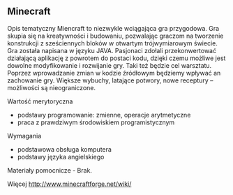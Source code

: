 ## Minecraft

Opis tematyczny
Miencraft to niezwykle wciągająca gra przygodowa. Gra skupia się na kreatywności i budowaniu, pozwalając graczom na tworzenie konstrukcji z sześciennych bloków w otwartym trójwymiarowym świecie. Gra została napisana w języku JAVA. Pasjonaci zdołali przekonwertować działającą aplikację z powrotem do postaci kodu, dzięki czemu możliwe jest dowolne modyfikowanie i rozwijanie gry. Taki też będzie cel warsztatu. Poprzez wprowadzanie zmian w kodzie źródłowym będziemy wpływać an zachowanie gry. Większe wybuchy, latające potwory, nowe receptury – możliwości są nieograniczone.

Wartość merytoryczna

- podstawy programowanie: zmienne, operacje arytmetyczne
- praca z prawdziwym środowiskiem programistycznym

Wymagania

- podstawowa obsługa komputera
- podstawy języka angielskiego

Materiały pomocnicze - Brak.

Więcej http://www.minecraftforge.net/wiki/

